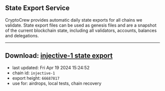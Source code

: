 ## State Export Service
CryptoCrew provides automatic daily state exports for all chains we validate. State export files can be used as genesis files and are a snapshot of the current blockchain state, including all validators, accounts, balances and delegations.

---
**Download: [injective-1 state export](https://dl-eu2.ccvalidators.com/SERVICE/injective/injective-1_export_66687817.json)**
---

- last updated: Fri Apr 19 2024 15:24:52
- chain id: `injective-1`
- export height: `66687817`
- use for: airdrops, local tests, chain recovery
